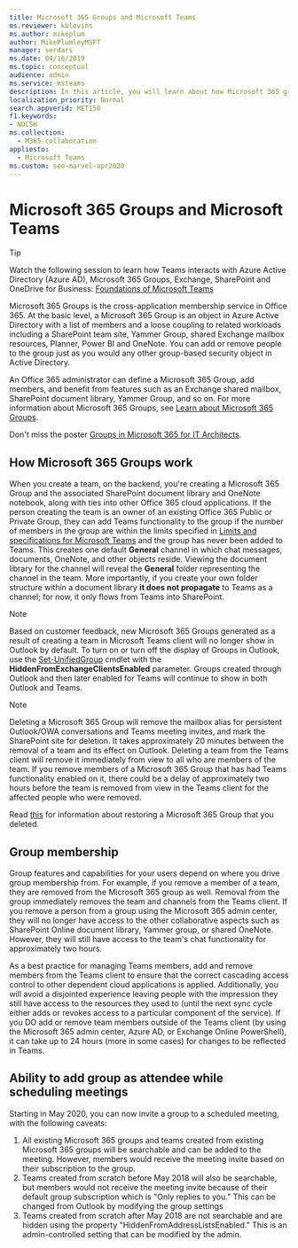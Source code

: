 ```yaml
---
title: Microsoft 365 Groups and Microsoft Teams
ms.reviewer: kblevins
ms.author: mikeplum
author: MikePlumleyMSFT
manager: serdars
ms.date: 04/16/2019
ms.topic: conceptual
audience: admin
ms.service: msteams
description: In this article, you will learn about how Microsoft 365 groups and group memberships work with Microsoft Teams.
localization_priority: Normal
search.appverid: MET150
f1.keywords:
- NOCSH
ms.collection: 
  - M365-collaboration
appliesto: 
  - Microsoft Teams
ms.custom: seo-marvel-apr2020
---
```


# Microsoft 365 Groups and Microsoft Teams

> [!Tip]
> Watch the following session to learn how Teams interacts with Azure Active Directory (Azure AD), Microsoft 365 Groups, Exchange, SharePoint and OneDrive for Business: [Foundations of Microsoft Teams](https://aka.ms/teams-foundations)

Microsoft 365 Groups is the cross-application membership service in Office 365. At the basic level, a Microsoft 365 Group is an object in Azure Active Directory with a list of members and a loose coupling to related workloads including a SharePoint team site, Yammer Group, shared Exchange mailbox resources, Planner, Power BI and OneNote. You can add or remove people to the group just as you would any other group-based security object in Active Directory.

An Office 365 administrator can define a Microsoft 365 Group, add members, and benefit from features such as an Exchange shared mailbox, SharePoint document library, Yammer Group, and so on. For more information about Microsoft 365 Groups, see [Learn about Microsoft 365 Groups](https://support.office.com/article/Learn-about-Office-365-groups-b565caa1-5c40-40ef-9915-60fdb2d97fa2).

Don't miss the poster [Groups in Microsoft 365 for IT Architects](teams-architecture-solutions-posters.md#groups-in-microsoft-365).

How Microsoft 365 Groups work
--------------------------

When you create a team, on the backend, you're creating a Microsoft 365 Group and the associated SharePoint document library and OneNote notebook, along with ties into other Office 365 cloud applications. If the person creating the team is an owner of an existing Office 365 Public or Private Group, they can add Teams functionality to the group if the number of members in the group are within the limits specified in [Limits and specifications for Microsoft Teams](https://docs.microsoft.com/microsoftteams/limits-specifications-teams) and the group has never been added to Teams. This creates one default **General** channel in which chat messages, documents, OneNote, and other objects reside. Viewing the document library for the channel will reveal the **General** folder representing the channel in the team. More importantly, if you create your own folder structure within a document library **it does not propagate** to Teams as a channel; for now, it only flows from Teams into SharePoint.

> [!NOTE]
> Based on customer feedback, new Microsoft 365 Groups generated as a result of creating a team in Microsoft Teams client will no longer show in Outlook by default. To turn on or turn off the display of Groups in Outlook, use the [Set-UnifiedGroup](https://docs.microsoft.com/powershell/module/exchange/users-and-groups/set-unifiedgroup) cmdlet with the **HiddenFromExchangeClientsEnabled** parameter. Groups created through Outlook and then later enabled for Teams will continue to show in both Outlook and Teams. 

> [!NOTE]
> Deleting a Microsoft 365 Group will remove the mailbox alias for persistent Outlook/OWA conversations and Teams meeting invites, and mark the SharePoint site for deletion. It takes approximately 20 minutes between the removal of a team and its effect on Outlook. Deleting a team from the Teams client will remove it immediately from view to all who are members of the team. If you remove members of a Microsoft 365 Group that has had Teams functionality enabled on it, there could be a delay of approximately two hours before the team is removed from view in the Teams client for the affected people who were removed.
>
>Read [this](https://support.office.com/article/Restore-a-deleted-Office-365-Group-b7c66b59-657a-4e1a-8aa0-8163b1f4eb54) for information about restoring a Microsoft 365 Group that you deleted.

Group membership
----------------

Group features and capabilities for your users depend on where you drive group membership from. For example, if you remove a member of a team, they are removed from the Microsoft 365 group as well. Removal from the group immediately removes the team and channels from the Teams client. If you remove a person from a group using the Microsoft 365 admin center, they will no longer have access to the other collaborative aspects such as SharePoint Online document library, Yammer group, or shared OneNote. However, they will still have access to the team's chat functionality for approximately two hours.

As a best practice for managing Teams members, add and remove members from the Teams client to ensure that the correct cascading access control to other dependent cloud applications is applied. Additionally, you will avoid a disjointed experience leaving people with the impression they still have access to the resources they used to (until the next sync cycle either adds or revokes access to a particular component of the service). If you DO add or remove team members outside of the Teams client (by using the Microsoft 365 admin center, Azure AD, or Exchange Online PowerShell), it can take up to 24 hours (more in some cases) for changes to be reflected in Teams.

Ability to add group as attendee while scheduling meetings
----------------------------------------------------------

Starting in May 2020, you can now invite a group to a scheduled meeting, with the following caveats:
1. All existing Microsoft 365 groups and teams created from existing Microsoft 365 groups will be searchable and can be added to the meeting. However, members would receive the meeting invite based on their subscription to the group.
2. Teams created from scratch before May 2018 will also be searchable, but members would not receive the meeting invite because of their default group subscription which is "Only replies to you." This can be changed from Outlook by modifying the group settings
3. Teams created from scratch after May 2018 are not searchable and are hidden using the property "HiddenFromAddressListsEnabled." This is an admin-controlled setting that can be modified by the admin.
